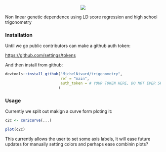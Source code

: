 <p align="center">
<img src=https://github.com/MichelNivard/trigenometry/assets/11858442/63d46a1c-39d6-47d5-b49c-082f0c960874>
</p>

Non linear genetic dependence using LD score regression and high school trigonometry


### Installation

Until we go public contributors can make a github auth token:

https://github.com/settings/tokens

And then install from github:

```r
devtools::install_github("MichelNivard/trigenometry",
                         ref = "main",
                         auth_token = # YOUR TOKEN HERE, DO NOT EVER SHARE TOKEN                      
                        )

```


### Usage

Currently we split out makign a curve form ploting it:

```r
c2c <- cor2curve(...)

plot(c2c)

```

This currently allows the user to set some axis labels, It will ease future updates for manually setting colors and perhaps ease combinin plots?



